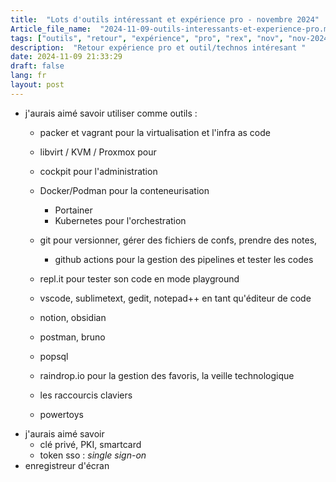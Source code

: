 ```yaml
--- 
title:  "Lots d'outils intéressant et expérience pro - novembre 2024"
Article_file_name:  "2024-11-09-outils-interessants-et-experience-pro.md"
tags: ["outils", "retour", "expérience", "pro", "rex", "nov", "nov-2024"]
description:  "Retour expérience pro et outil/technos intéresant "
date: 2024-11-09 21:33:29
draft: false 
lang: fr
layout: post
---
```



- j'aurais aimé savoir utiliser comme outils : 
    - packer et vagrant pour la virtualisation et l'infra as code
    - libvirt / KVM / Proxmox pour
    - cockpit pour l'administration
    - Docker/Podman pour la conteneurisation 
        - Portainer
        - Kubernetes pour l'orchestration
    - git pour versionner, gérer des fichiers de confs, prendre des notes, 
        - github actions pour la gestion des pipelines et tester les codes 
    - repl.it pour tester son code en mode playground 
    - vscode, sublimetext, gedit, notepad++ en tant qu'éditeur de code
    - notion, obsidian 
    - postman, bruno
    - popsql 
    - raindrop.io pour la gestion des favoris, la veille technologique
    

    - les raccourcis claviers 
    - powertoys
- j'aurais aimé savoir
    - clé privé, PKI, smartcard
    - token sso : *single sign-on*
- enregistreur d'écran
